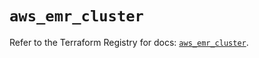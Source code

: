 # `aws_emr_cluster`

Refer to the Terraform Registry for docs: [`aws_emr_cluster`](https://registry.terraform.io/providers/hashicorp/aws/6.7.0/docs/resources/emr_cluster).
